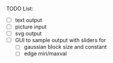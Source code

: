 TODO List:
-[ ] text output
-[ ] picture input
-[ ] svg output
-[ ] GUI to sample output with sliders for
    -[ ] gaussian block size and constant
    -[ ] edge min/maxval
